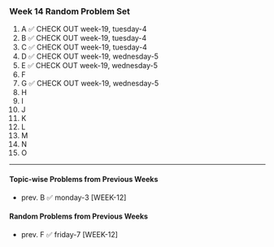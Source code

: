 ### Week 14 Random Problem Set
1. A ✅ CHECK OUT week-19, tuesday-4
2. B ✅ CHECK OUT week-19, tuesday-4
3. C ✅ CHECK OUT week-19, tuesday-4
4. D ✅ CHECK OUT week-19, wednesday-5
5. E ✅ CHECK OUT week-19, wednesday-5
6. F 
7. G ✅ CHECK OUT week-19, wednesday-5
8. H
9. I
10. J
11. K
12. L
13. M
14. N
15. O

---

#### Topic-wise Problems from Previous Weeks
- prev. B ✅ monday-3 [WEEK-12]
  
#### Random Problems from Previous Weeks
- prev. F ✅ friday-7 [WEEK-12]